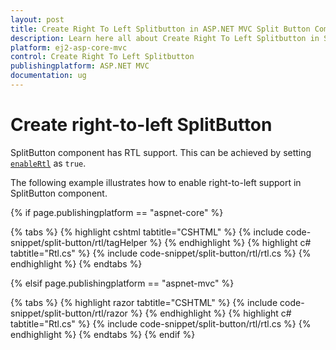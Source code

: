 ```yaml
---
layout: post
title: Create Right To Left Splitbutton in ASP.NET MVC Split Button Component
description: Learn here all about Create Right To Left Splitbutton in Syncfusion ASP.NET MVC Split Button component of Syncfusion Essential JS 2 and more.
platform: ej2-asp-core-mvc
control: Create Right To Left Splitbutton
publishingplatform: ASP.NET MVC
documentation: ug
---
```



# Create right-to-left SplitButton

SplitButton component has RTL support. This can be achieved by setting [`enableRtl`](https://help.syncfusion.com/cr/aspnetcore-js2/Syncfusion.EJ2.SplitButtons.SplitButton.html#Syncfusion_EJ2_SplitButtons_SplitButton_EnableRtl) as `true`.

The following example illustrates how to enable right-to-left support in SplitButton component.

{% if page.publishingplatform == "aspnet-core" %}

{% tabs %}
{% highlight cshtml tabtitle="CSHTML" %}
{% include code-snippet/split-button/rtl/tagHelper %}
{% endhighlight %}
{% highlight c# tabtitle="Rtl.cs" %}
{% include code-snippet/split-button/rtl/rtl.cs %}
{% endhighlight %}
{% endtabs %}

{% elsif page.publishingplatform == "aspnet-mvc" %}

{% tabs %}
{% highlight razor tabtitle="CSHTML" %}
{% include code-snippet/split-button/rtl/razor %}
{% endhighlight %}
{% highlight c# tabtitle="Rtl.cs" %}
{% include code-snippet/split-button/rtl/rtl.cs %}
{% endhighlight %}
{% endtabs %}
{% endif %}

